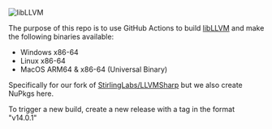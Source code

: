 ![libLLVM](https://github.com/StirlingLabs/libLLVM/blob/main/libLLVM.jpg)

The purpose of this repo is to use GitHub Actions to build [libLLVM](https://llvm.org) and make the following binaries available:

- Windows x86-64
- Linux x86-64
- MacOS ARM64 & x86-64 (Universal Binary)

Specifically for our fork of [StirlingLabs/LLVMSharp](https://github.com/StirlingLabs/LLVMSharp) but we also create NuPkgs here.

To trigger a new build, create a new release with a tag in the format "v14.0.1"
